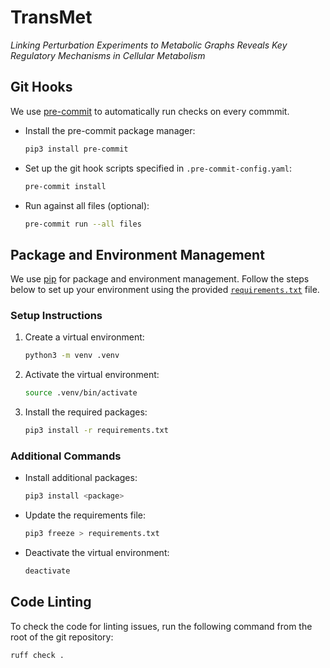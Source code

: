 # TransMet

_Linking Perturbation Experiments to Metabolic Graphs Reveals Key Regulatory Mechanisms in Cellular Metabolism_

## Git Hooks

We use [pre-commit](https://pre-commit.com) to automatically run checks on every commmit.

- Install the pre-commit package manager:
    ```sh
    pip3 install pre-commit
    ```
- Set up the git hook scripts specified in `.pre-commit-config.yaml`:
    ```sh
    pre-commit install
    ```
- Run against all files (optional):
    ```sh
    pre-commit run --all files
    ```

## Package and Environment Management

We use [pip](https://pip.pypa.io) for package and environment management.
Follow the steps below to set up your environment using the provided [`requirements.txt`](requirements.txt) file.

### Setup Instructions

1. Create a virtual environment:
    ```sh
    python3 -m venv .venv
    ```

2. Activate the virtual environment:
    ```sh
    source .venv/bin/activate
    ```

3. Install the required packages:
    ```sh
    pip3 install -r requirements.txt
    ```

### Additional Commands

- Install additional packages:
    ```sh
    pip3 install <package>
    ```

- Update the requirements file:
    ```sh
    pip3 freeze > requirements.txt
    ```

- Deactivate the virtual environment:
    ```sh
    deactivate
    ```

## Code Linting

To check the code for linting issues, run the following command from the root of the git repository:

```sh
ruff check .
```
